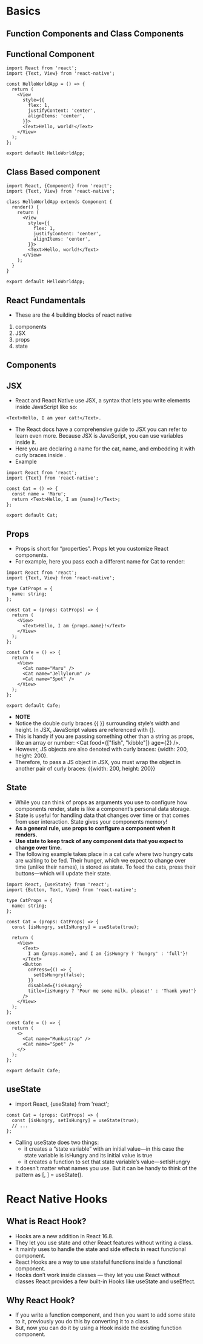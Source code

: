 # Basics

## Function Components and Class Components

## Functional Component

```
import React from 'react';
import {Text, View} from 'react-native';

const HelloWorldApp = () => {
  return (
    <View
      style={{
        flex: 1,
        justifyContent: 'center',
        alignItems: 'center',
      }}>
      <Text>Hello, world!</Text>
    </View>
  );
};

export default HelloWorldApp;
```

## Class Based component

```
import React, {Component} from 'react';
import {Text, View} from 'react-native';

class HelloWorldApp extends Component {
  render() {
    return (
      <View
        style={{
          flex: 1,
          justifyContent: 'center',
          alignItems: 'center',
        }}>
        <Text>Hello, world!</Text>
      </View>
    );
  }
}

export default HelloWorldApp;
```

## React Fundamentals

- These are the 4 building blocks of react native

1. components
2. JSX
3. props
4. state

## Components

## JSX

- React and React Native use JSX, a syntax that lets you write elements inside JavaScript like so:

```
<Text>Hello, I am your cat!</Text>.
```

- The React docs have a comprehensive guide to JSX you can refer to learn even more. Because JSX is JavaScript, you can use variables inside it.
- Here you are declaring a name for the cat, name, and embedding it with curly braces inside <Text>.
- Example

```
import React from 'react';
import {Text} from 'react-native';

const Cat = () => {
  const name = 'Maru';
  return <Text>Hello, I am {name}!</Text>;
};

export default Cat;
```

## Props

- Props is short for “properties”. Props let you customize React components.
- For example, here you pass each <Cat> a different name for Cat to render:

```
import React from 'react';
import {Text, View} from 'react-native';

type CatProps = {
  name: string;
};

const Cat = (props: CatProps) => {
  return (
    <View>
      <Text>Hello, I am {props.name}!</Text>
    </View>
  );
};

const Cafe = () => {
  return (
    <View>
      <Cat name="Maru" />
      <Cat name="Jellylorum" />
      <Cat name="Spot" />
    </View>
  );
};

export default Cafe;
```

- **NOTE**
- Notice the double curly braces {{ }} surrounding style‘s width and height. In JSX, JavaScript values are referenced with {}.
- This is handy if you are passing something other than a string as props, like an array or number: <Cat food={["fish", "kibble"]} age={2} />.
- However, JS objects are also denoted with curly braces: {width: 200, height: 200}.
- Therefore, to pass a JS object in JSX, you must wrap the object in another pair of curly braces: {{width: 200, height: 200}}

## State

- While you can think of props as arguments you use to configure how components render, state is like a component’s personal data storage.
- State is useful for handling data that changes over time or that comes from user interaction. State gives your components memory!
- **As a general rule, use props to configure a component when it renders.**
- **Use state to keep track of any component data that you expect to change over time.**
- The following example takes place in a cat cafe where two hungry cats are waiting to be fed. Their hunger, which we expect to change over time (unlike their names), is stored as state. To feed the cats, press their buttons—which will update their state.

```
import React, {useState} from 'react';
import {Button, Text, View} from 'react-native';

type CatProps = {
  name: string;
};

const Cat = (props: CatProps) => {
  const [isHungry, setIsHungry] = useState(true);

  return (
    <View>
      <Text>
        I am {props.name}, and I am {isHungry ? 'hungry' : 'full'}!
      </Text>
      <Button
        onPress={() => {
          setIsHungry(false);
        }}
        disabled={!isHungry}
        title={isHungry ? 'Pour me some milk, please!' : 'Thank you!'}
      />
    </View>
  );
};

const Cafe = () => {
  return (
    <>
      <Cat name="Munkustrap" />
      <Cat name="Spot" />
    </>
  );
};

export default Cafe;
```

## useState

- import React, {useState} from 'react';

```
const Cat = (props: CatProps) => {
  const [isHungry, setIsHungry] = useState(true);
  // ...
};
```

- Calling useState does two things:
  - it creates a “state variable” with an initial value—in this case the state variable is isHungry and its initial value is true
  - it creates a function to set that state variable’s value—setIsHungry
- It doesn’t matter what names you use. But it can be handy to think of the pattern as [<getter>, <setter>] = useState(<initialValue>).

# React Native Hooks

## What is React Hook?

- Hooks are a new addition in React 16.8.
- They let you use state and other React features without writing a class.
- It mainly uses to handle the state and side effects in react functional component.
- React Hooks are a way to use stateful functions inside a functional component.
- Hooks don’t work inside classes — they let you use React without classes React provides a few built-in Hooks like useState and useEffect.

## Why React Hook?

- If you write a function component, and then you want to add some state to it, previously you do this by converting it to a class.
- But, now you can do it by using a Hook inside the existing function component.
